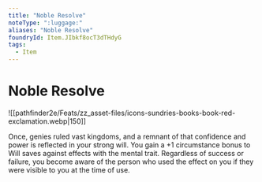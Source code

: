 ```yaml
---
title: "Noble Resolve"
noteType: ":luggage:"
aliases: "Noble Resolve"
foundryId: Item.JIbkf8ocT3dTHdyG
tags:
  - Item
---
```


# Noble Resolve
![[pathfinder2e/Feats/zz_asset-files/icons-sundries-books-book-red-exclamation.webp|150]]

Once, genies ruled vast kingdoms, and a remnant of that confidence and power is reflected in your strong will. You gain a +1 circumstance bonus to Will saves against effects with the mental trait. Regardless of success or failure, you become aware of the person who used the effect on you if they were visible to you at the time of use.
